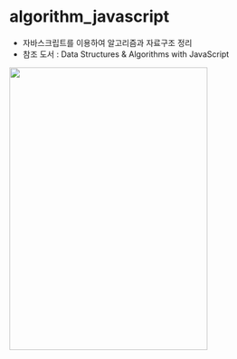 # algorithm_javascript

- 자바스크립트를 이용하여 알고리즘과 자료구조 정리   
- 참조 도서 : Data Structures & Algorithms with JavaScript

<div>
<img src="https://raw.githubusercontent.com/seochangwook/algorithm_javascript/master/book_image.png" width="350" height="500">
</div>
